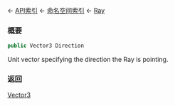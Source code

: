 ← [API索引](Api-Index) ← [命名空间索引](Namespace-Index) ← [Ray](VRageMath.Ray)

### 概要

```csharp
public Vector3 Direction
```

Unit vector specifying the direction the Ray is pointing.

### 返回

[Vector3](VRageMath.Vector3)

